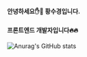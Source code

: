 #### 안녕하세요✋🤚 황수경입니다.

#### 프론트엔드 개발자입니다🔥🔥

![Anurag's GitHub stats](https://github-readme-stats.vercel.app/api?username=sukyeongh&show_icons=true&theme=buefy)

